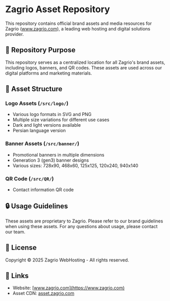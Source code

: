# Zagrio Asset Repository

This repository contains official brand assets and media resources for Zagrio (www.zagrio.com), a leading web hosting and digital solutions provider.

## 🎯 Repository Purpose
This repository serves as a centralized location for all Zagrio's brand assets, including logos, banners, and QR codes. These assets are used across our digital platforms and marketing materials.

## 📁 Asset Structure

### Logo Assets (`/src/logo/`)
- Various logo formats in SVG and PNG
- Multiple size variations for different use cases
- Dark and light versions available
- Persian language version

### Banner Assets (`/src/banner/`)
- Promotional banners in multiple dimensions
- Generation 3 (gen3) banner designs
- Various sizes: 728x90, 468x60, 125x125, 120x240, 940x140

### QR Code (`/src/QR/`)
- Contact information QR code

## 🔒 Usage Guidelines
These assets are proprietary to Zagrio. Please refer to our brand guidelines when using these assets. For any questions about usage, please contact our team.

## 📝 License
Copyright © 2025 Zagrio WebHosting - All rights reserved.

## 🔗 Links
- Website: [www.zagrio.com](https://www.zagrio.com)
- Asset CDN: [asset.zagrio.com](https://asset.zagrio.com)